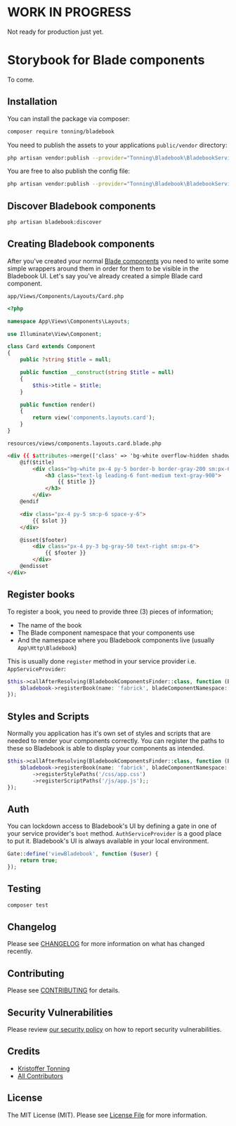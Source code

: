 # WORK IN PROGRESS

Not ready for production just yet.

# Storybook for Blade components

To come.

## Installation

You can install the package via composer:

```bash
composer require tonning/bladebook
```

You need to publish the assets to your applications `public/vendor` directory:

```bash
php artisan vendor:publish --provider="Tonning\Bladebook\BladebookServiceProvider" --tag="bladebook:assets"
```

You are free to also publish the config file:
```bash
php artisan vendor:publish --provider="Tonning\Bladebook\BladebookServiceProvider" --tag="config"
```

## Discover Bladebook components
```bash
php artisan bladebook:discover
```


## Creating Bladebook components

After you've created your normal [Blade components](https://laravel.com/docs/8.x/blade#components) you need to write some simple wrappers around them in order for them to be visible in the Bladebook UI.
Let's say you've already created a simple Blade card component.

`app/Views/Components/Layouts/Card.php`
```php
<?php

namespace App\Views\Components\Layouts;

use Illuminate\View\Component;

class Card extends Component
{
    public ?string $title = null;

    public function __construct(string $title = null)
    {
        $this->title = $title;
    }

    public function render()
    {
        return view('components.layouts.card');
    }
}
```

`resources/views/components.layouts.card.blade.php`
```html
<div {{ $attributes->merge(['class' => 'bg-white overflow-hidden shadow rounded-md']) }}>
    @if($title)
        <div class="bg-white px-4 py-5 border-b border-gray-200 sm:px-6">
            <h3 class="text-lg leading-6 font-medium text-gray-900">
                {{ $title }}
            </h3>
        </div>
    @endif

    <div class="px-4 py-5 sm:p-6 space-y-6">
        {{ $slot }}
    </div>

    @isset($footer)
        <div class="px-4 py-3 bg-gray-50 text-right sm:px-6">
            {{ $footer }}
        </div>
    @endisset
</div>
```

## Register books

To register a book, you need to provide three (3) pieces of information;
* The name of the book
* The Blade component namespace that your components use
* And the namespace where you Bladebook components live (usually `App\Http\Bladebook`)

This is usually done `register` method in your service provider i.e. `AppServiceProvider`:

```php
$this->callAfterResolving(BladebookComponentsFinder::class, function (BladebookComponentsFinder $bladebook) {
    $bladebook->registerBook(name: 'fabrick', bladeComponentNamespace: 'fab', namespace: 'App\Http\Bladebook');
});
```

## Styles and Scripts
Normally you application has it's own set of styles and scripts that are needed to render your components correctly. You can register the paths to these so Bladebook is able to display your components as intended.

```php
$this->callAfterResolving(BladebookComponentsFinder::class, function (BladebookComponentsFinder $bladebook) {
    $bladebook->registerBook(name: 'fabrick', bladeComponentNamespace: 'fab', namespace: 'App\Http\Bladebook')
        ->registerStylePaths('/css/app.css')
        ->registerScriptPaths('/js/app.js');;
});
```

## Auth
You can lockdown access to Bladebook's UI by defining a gate in one of your service provider's `boot` method. `AuthServiceProvider` is a good place to put it.
Bladebook's UI is always available in your local environment.

```php
Gate::define('viewBladebook', function ($user) {
    return true;
});
```


## Testing

```bash
composer test
```

## Changelog

Please see [CHANGELOG](CHANGELOG.md) for more information on what has changed recently.

## Contributing

Please see [CONTRIBUTING](.github/CONTRIBUTING.md) for details.

## Security Vulnerabilities

Please review [our security policy](../../security/policy) on how to report security vulnerabilities.

## Credits

- [Kristoffer Tonning](https://github.com/tonning)
- [All Contributors](../../contributors)

## License

The MIT License (MIT). Please see [License File](LICENSE.md) for more information.
